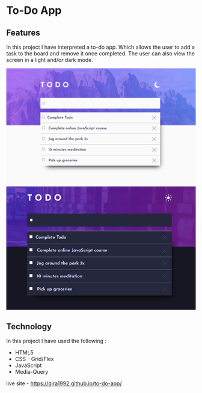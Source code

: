 # To-Do App

## Features
In this project I have interpreted a to-do app. Which allows the user to add a task to the board and remove it once completed. The user can also view the screen in a light and/or dark mode.

![](https://github.com/gira1992/to-do-app/blob/main/light-mode.png)
![](https://github.com/gira1992/to-do-app/blob/main/dark-mode.png)

## Technology 
In this project I have used the following : 
+  HTML5
+  CSS - Grid/Flex
+  JavaScript
+  Media-Query


live site - https://gira1992.github.io/to-do-app/
